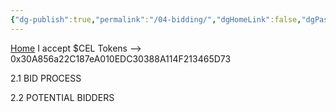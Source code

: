 ```yaml
---
{"dg-publish":true,"permalink":"/04-bidding/","dgHomeLink":false,"dgPassFrontmatter":false}
---
```


[Home](https://celsiusneo2022.netlify.app/)  I accept $CEL Tokens --> 0x30A856a22C187eA010EDC30388A114F213465D73 

2.1 BID PROCESS


2.2 POTENTIAL BIDDERS